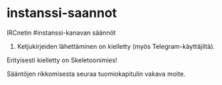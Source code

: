 # instanssi-saannot

IRCnetin #instanssi-kanavan säännöt

1. Ketjukirjeiden lähettäminen on kielletty (myös Telegram-käyttäjiltä).

Erityisesti kielletty on Skeletoonimies!

Sääntöjen rikkomisesta seuraa tuomiokapitulin vakava moite.


